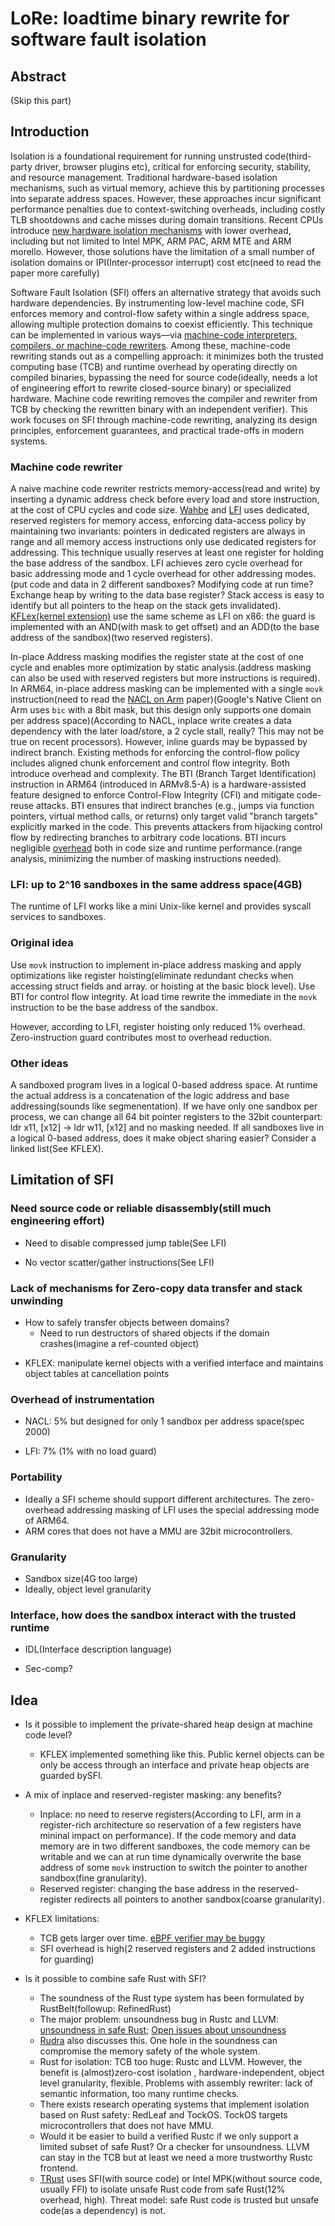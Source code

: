 # LoRe: loadtime binary rewrite for software fault isolation

## Abstract 
(Skip this part)
<!-- ARM64 architecture has dominated mobile computing and is gaining traction in personal and cloud computing. The fixed-instruction-length property of ARM64 instruction(or RISC in general) set makes it a natural target for building software fault isolation. In addition, ARMv8.1 introduces PACBTI extension to limit the scope of indirect control flow exploits. We notice that past SFI techniques on 64bit systems divide the 64bit memory space into 4GB aligned compartments and only 16bits are needed for locating a compartment. Therefore, we design a new SFI technique LoRe that rewrites arbitrary BTI-enabled ARM64 binary at load time. LoRe directly operates on closed-source executable file and introduces minimal(hopefully) runtime overhead at the cost of low code size overhead by adding guards before every load/store and indirect branch instructions. -->

## Introduction

Isolation is a foundational requirement for running unstrusted code(third-party driver, browser plugins etc), critical for enforcing security, stability, and resource management. Traditional hardware-based isolation mechanisms, such as virtual memory, achieve this by partitioning processes into separate address spaces. However, these approaches incur significant performance penalties due to context-switching overheads, including costly TLB shootdowns and cache misses during domain transitions. Recent CPUs introduce [new hardware isolation mechanisms](https://mars-research.github.io/doc/2024-atc-hw-isolation.pdf) with lower overhead, including but not limited to Intel MPK, ARM PAC, ARM MTE and ARM morello. However, those solutions have the limitation of a small number of isolation domains or IPI(Inter-processor interrupt) cost etc(need to read the paper more carefully)  

Software Fault Isolation (SFI) offers an alternative strategy that avoids such hardware dependencies. By instrumenting low-level machine code, SFI enforces memory and control-flow safety within a single address space, allowing multiple protection domains to coexist efficiently. This technique can be implemented in various ways—via [machine-code interpreters, compilers, or machine-code rewriters](https://www.cse.psu.edu/~gxt29/papers/sfi-final.pdf). Among these, machine-code rewriting stands out as a compelling approach: it minimizes both the trusted computing base (TCB) and runtime overhead by operating directly on compiled binaries, bypassing the need for source code(ideally, needs a lot of engineering effort to rewrite closed-source binary) or specialized hardware. Machine code rewriting removes the compiler and rewriter from TCB by checking the rewritten binary with an independent verifier). This work focuses on SFI through machine-code rewriting, analyzing its design principles, enforcement guarantees, and practical trade-offs in modern systems.

### Machine code rewriter
A naive machine code rewriter restricts memory-access(read and write) by inserting a dynamic address check before every load and store instruction, at the cost of CPU cycles and code size. [Wahbe](https://cs155.stanford.edu/papers/sfi.pdf) and [LFI](https://dl.acm.org/doi/pdf/10.1145/3620665.3640408) uses dedicated, reserved registers for memory access, enforcing data-access policy by maintaining two invariants: pointers in dedicated registers are always in range and all memory access instructions only use dedicated registers for addressing. This technique usually reserves at least one register for holding the base address of the sandbox. LFI achieves zero cycle overhead for basic addressing mode and 1 cycle overhead for other addressing modes.(put code and data in 2 different sandboxes? Modifying code at run time? Exchange heap by writing to the data base register? Stack access is easy to identify but all pointers to the heap on the stack gets invalidated). [KFLex(kernel extension)](https://rs3lab.github.io/assets/papers/2024/dwivedi:kflex.pdf) use the same scheme as LFI on x86: the guard is implemented with an AND(with mask to get offset) and an ADD(to the base address of the sandbox)(two reserved registers).

In-place Address masking modifies the register state at the cost of one cycle and enables more optimization by static analysis.(address masking can also be used with reserved registers but more instructions is required). In ARM64, in-place address masking can be implemented with a single `movk` instruction(need to read the [NACL on Arm](https://static.usenix.org/events/sec10/tech/full_papers/Sehr.pdf) paper)(Google's Native Client on Arm uses `bic` with a 8bit mask, but this design only supports one domain per address space)(According to NACL, inplace write creates a data dependency with the later load/store, a 2 cycle stall, really? This may not be true on recent processors). However, inline guards may be bypassed by indirect branch. Existing methods for enforcing the control-flow policy includes aligned chunk enforcement and control flow integrity. Both introduce overhead and complexity. The BTI (Branch Target Identification) instruction in ARM64 (introduced in ARMv8.5-A) is a hardware-assisted feature designed to enforce Control-Flow Integrity (CFI) and mitigate code-reuse attacks. BTI ensures that indirect branches (e.g., jumps via function pointers, virtual method calls, or returns) only target valid "branch targets" explicitly marked in the code. This prevents attackers from hijacking control flow by redirecting branches to arbitrary code locations. BTI incurs negligible [overhead](https://newsroom.arm.com/blog/pac-bti) both in code size and runtime performance.(range analysis, minimizing the number of masking instructions needed). 

### LFI: up to 2^16 sandboxes in the same address space(4GB)
The runtime of LFI works like a mini Unix-like kernel and provides syscall services to sandboxes.

### Original idea

Use `movk` instruction to implement in-place address masking and apply optimizations like register hoisting(eliminate redundant checks when accessing struct fields and array. or hoisting at the basic block level). Use BTI for control flow integrity. At load time rewrite the immediate in the `movk`
instruction to be the base address of the sandbox.

However, according to LFI, register hoisting only reduced 1% overhead. Zero-instruction guard contributes most to overhead reduction. 


### Other ideas 

A sandboxed program lives in a logical 0-based address space. At runtime the actual address is a concatenation of the logic address and base addressing(sounds like segmenentation). If we have only one sandbox per process, we can change all 64 bit pointer registers to the 32bit counterpart: ldr x11, [x12] -> ldr w11, [x12] and no masking needed. If all sandboxes live in a logical 0-based address, does it make object sharing easier? Consider a linked list(See KFLEX).

## Limitation of SFI

### Need source code or reliable disassembly(still much engineering effort)

- Need to disable compressed jump table(See LFI)

- No vector scatter/gather instructions(See LFI)

### Lack of mechanisms for Zero-copy data transfer and stack unwinding

- How to safely transfer objects between domains? 
    - Need to run destructors of shared objects if the domain crashes(imagine a ref-counted object)
<!-- - Need something like capability -->
- KFLEX: manipulate kernel objects with a verified interface and maintains object tables at cancellation points

### Overhead of instrumentation

- NACL: 5% but designed for only 1 sandbox per address space(spec 2000)

- LFI: 7% (1% with no load guard)

### Portability
- Ideally a SFI scheme should support different architectures. The zero-overhead addressing masking of LFI uses the special addressing mode of ARM64.
- ARM cores that does not have a MMU are 32bit microcontrollers.
<!-- - For convenience, just consider ARM64(Or RISC) for now. -->

### Granularity

- Sandbox size(4G too large)
- Ideally, object level granularity

### Interface, how does the sandbox interact with the trusted runtime

- IDL(Interface description language)

- Sec-comp?

## Idea

- Is it possible to implement the private-shared heap design at machine code level?
    - KFLEX implemented something like this. Public kernel objects can be only be access through an interface and private heap objects are guarded bySFI.

- A mix of inplace and reserved-register masking: any benefits?
    - Inplace: no need to reserve registers(According to LFI, arm in a register-rich architecture so reservation of a few registers have mininal impact on performance). If the code memory and data memory are in two different sandboxes, the code memory can be writable and we can at run time dynamically overwrite the base address of some `movk` instruction to switch the pointer to another sandbox(fine granularity). 
    - Reserved register: changing the base address in the reserved-register redirects all pointers to another sandbox(coarse granularity). 

- KFLEX limitations:
    - TCB gets larger over time. [eBPF verifier may be buggy](https://sigops.org/s/conferences/hotos/2023/papers/jia.pdf)
    - SFI overhead is high(2 reserved registers and 2 added instructions for guarding)

- Is it possible to combine safe Rust with SFI?
    - The soundness of the Rust type system has been formulated by RustBelt(followup: RefinedRust)
    - The major problem: unsoundness bug in Rustc and LLVM: [unsoundness in safe Rust](https://github.com/rust-lang/rust/issues/25860#issuecomment-1955285462); [Open issues about unsoundness](https://github.com/rust-lang/rust/issues?q=state%3Aopen%20label%3A%22I-unsound%22)
    - [Rudra](https://taesoo.kim/pubs/2021/bae:rudra.pdf) also discusses this. One hole in the soundness can compromise the memory safety of the whole system. 
    - Rust for isolation: TCB too huge: Rustc and LLVM. However, the benefit is (almost)zero-cost isolation , hardware-independent, object level granularity, flexible. Problems with assembly rewriter: lack of semantic information, too many runtime checks. 
    - There exists research operating systems that implement isolation based on Rust safety: RedLeaf and TockOS. TockOS targets microcontrollers that does not have MMU. 
    - Would it be easier to build a verified Rustc if we only support a limited subset of safe Rust? Or a checker for unsoundness. LLVM can stay in the TCB but at least we need a more trustworthy Rustc frontend. 
    <!-- We need a foundational proof of the type system: check [RefineRust](https://plv.mpi-sws.org/refinedrust)(Try #25860 with refinedRust, unfortunately it does not work)  -->
    - [TRust](https://www.usenix.org/system/files/usenixsecurity23-bang.pdf) uses SFI(with source code) or Intel MPK(without source code, usually FFI) to isolate unsafe Rust code from safe Rust(12% overhead, high). Threat model: safe Rust code is trusted but unsafe code(as a dependency) is not.
    
    <!-- - Preserve type info in the assembly? Not workable. The problem remains the same: the implementation of the type system may be buggy.  -->





